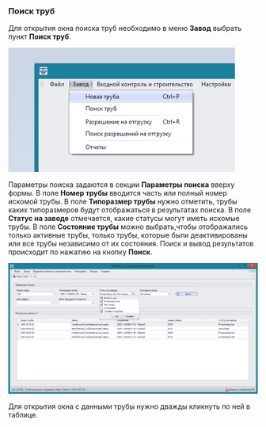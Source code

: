 ﻿
### Поиск труб 

Для открытия окна поиска труб необходимо в меню **Завод** выбрать пункт **Поиск труб**.

![_menu_mill_new_pipe.png](_menu_mill_new_pipe.png "")

Параметры поиска задаются в секции **Параметры поиска** вверху формы. В поле **Номер трубы** вводится часть или полный номер искомой трубы. В поле  **Типоразмер трубы** нужно отметить, трубы каких типоразмеров будут отображаться в результатах поиска. В поле **Статус на заводе** отмечается, какие статусы могут иметь искомые трубы. В поле **Состояние трубы** можно выбрать,чтобы отображались только активные трубы, только трубы, которые были деактивированы или все трубы независимо от их состояния. 
Поиск и вывод результатов происходит по нажатию на кнопку **Поиск**.

![_mill_search_pipe.png](_mill_search_pipe.png "")

Для открытия окна с данными трубы нужно дважды кликнуть по ней в таблице.
